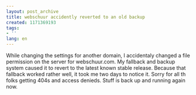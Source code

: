 ```yaml
---
layout: post_archive
title: webschuur accidently reverted to an old backup
created: 1171369193
tags:
- ''
lang: en
---
```

While changing the settings for another domain, I accidentaly changed a file permission on the server for webschuur.com. My fallback and backup system caused it to revert to the latest known stable release. Because that fallback worked rather well, it took me two days to notice it. Sorry for all th folks getting 404s and access denieds. Stuff is back up and running again now.
